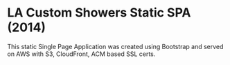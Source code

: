 # LA Custom Showers Static SPA (2014)

This static Single Page Application was created using Bootstrap and served on AWS with S3, CloudFront, ACM based SSL certs.
